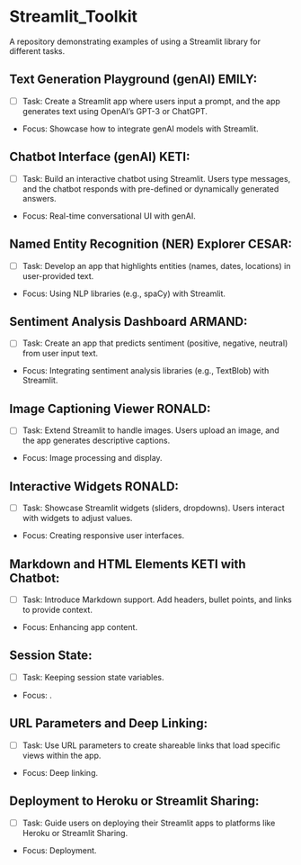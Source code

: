 # Streamlit_Toolkit
A repository demonstrating examples of using a Streamlit library for different tasks.


## Text Generation Playground (genAI) EMILY:
- [ ] Task: Create a Streamlit app where users input a prompt, and the app generates text using OpenAI’s GPT-3 or ChatGPT.
- Focus: Showcase how to integrate genAI models with Streamlit.
  
## Chatbot Interface (genAI) KETI:
- [ ] Task: Build an interactive chatbot using Streamlit. Users type messages, and the chatbot responds with pre-defined or dynamically generated answers.
- Focus: Real-time conversational UI with genAI.


## Named Entity Recognition (NER) Explorer CESAR:
- [ ] Task: Develop an app that highlights entities (names, dates, locations) in user-provided text.
- Focus: Using NLP libraries (e.g., spaCy) with Streamlit.

## Sentiment Analysis Dashboard ARMAND:
- [ ] Task: Create an app that predicts sentiment (positive, negative, neutral) from user input text.
- Focus: Integrating sentiment analysis libraries (e.g., TextBlob) with Streamlit.

## Image Captioning Viewer RONALD:
- [ ] Task: Extend Streamlit to handle images. Users upload an image, and the app generates descriptive captions.
- Focus: Image processing and display.

## Interactive Widgets RONALD:
- [ ] Task: Showcase Streamlit widgets (sliders, dropdowns). Users interact with widgets to adjust values.
- Focus: Creating responsive user interfaces.

## Markdown and HTML Elements KETI with Chatbot:
- [ ] Task: Introduce Markdown support. Add headers, bullet points, and links to provide context.
- Focus: Enhancing app content.

## Session State:
- [ ] Task: Keeping session state variables.
- Focus: .

## URL Parameters and Deep Linking:
- [ ] Task: Use URL parameters to create shareable links that load specific views within the app.
- Focus: Deep linking.

## Deployment to Heroku or Streamlit Sharing:
- [ ] Task: Guide users on deploying their Streamlit apps to platforms like Heroku or Streamlit Sharing.
- Focus: Deployment.
